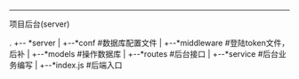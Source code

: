 ---
项目后台(server)

.
+-- *server
|   +--*conf   #数据库配置文件
|   +--*middleware     #登陆token文件，后补
|   +--*models         #操作数据库
|   +--*routes         #后台接口
|   +--*service        #后台业务编写
|   +--*index.js       #后端入口


